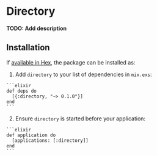 # Directory

**TODO: Add description**

## Installation

If [available in Hex](https://hex.pm/docs/publish), the package can be installed as:

  1. Add `directory` to your list of dependencies in `mix.exs`:

    ```elixir
    def deps do
      [{:directory, "~> 0.1.0"}]
    end
    ```

  2. Ensure `directory` is started before your application:

    ```elixir
    def application do
      [applications: [:directory]]
    end
    ```

